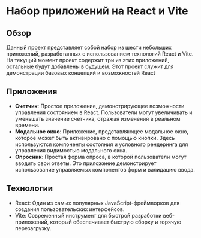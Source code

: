 # Набор приложений на React и Vite

## Обзор
Данный проект представляет собой набор из шести небольших приложений, разработанных с использованием технологий React и Vite. На текущий момент проект содержит три из этих приложений, остальные будут добавлены в будущем. Этот проект служит для демонстрации базовых концепций и возможностей React

## Приложения
- **Счетчик**: Простое приложение, демонстрирующее возможности управления состоянием в React. Пользователи могут увеличивать и уменьшать значение счетчика, отражая изменения в реальном времени.
- **Модальное окно**: Приложение, представляющее модальное окно, которое может быть активировано с помощью кнопки. Здесь используются компоненты состояния и условного рендеринга для управления видимостью модального окна.
- **Опросник**: Простая форма опроса, в которой пользователи могут вводить свои ответы. Это приложение демонстрирует использование управляемых компонентов форм и валидацию ввода.

## Технологии
- React: Один из самых популярных JavaScript-фреймворков для создания пользовательских интерфейсов.
- Vite: Современный инструмент для быстрой разработки веб-приложений, который обеспечивает быструю сборку и горячую перезагрузку.
